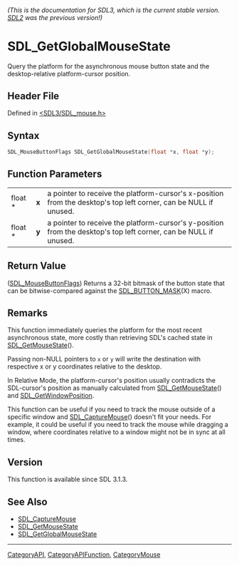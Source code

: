 ###### (This is the documentation for SDL3, which is the current stable version. [SDL2](https://wiki.libsdl.org/SDL2/) was the previous version!)
# SDL_GetGlobalMouseState

Query the platform for the asynchronous mouse button state and the desktop-relative platform-cursor position.

## Header File

Defined in [<SDL3/SDL_mouse.h>](https://github.com/libsdl-org/SDL/blob/main/include/SDL3/SDL_mouse.h)

## Syntax

```c
SDL_MouseButtonFlags SDL_GetGlobalMouseState(float *x, float *y);
```

## Function Parameters

|         |       |                                                                                                                  |
| ------- | ----- | ---------------------------------------------------------------------------------------------------------------- |
| float * | **x** | a pointer to receive the platform-cursor's x-position from the desktop's top left corner, can be NULL if unused. |
| float * | **y** | a pointer to receive the platform-cursor's y-position from the desktop's top left corner, can be NULL if unused. |

## Return Value

([SDL_MouseButtonFlags](SDL_MouseButtonFlags)) Returns a 32-bit bitmask of
the button state that can be bitwise-compared against the
[SDL_BUTTON_MASK](SDL_BUTTON_MASK)(X) macro.

## Remarks

This function immediately queries the platform for the most recent
asynchronous state, more costly than retrieving SDL's cached state in
[SDL_GetMouseState](SDL_GetMouseState)().

Passing non-NULL pointers to `x` or `y` will write the destination with
respective x or y coordinates relative to the desktop.

In Relative Mode, the platform-cursor's position usually contradicts the
SDL-cursor's position as manually calculated from
[SDL_GetMouseState](SDL_GetMouseState)() and
[SDL_GetWindowPosition](SDL_GetWindowPosition).

This function can be useful if you need to track the mouse outside of a
specific window and [SDL_CaptureMouse](SDL_CaptureMouse)() doesn't fit your
needs. For example, it could be useful if you need to track the mouse while
dragging a window, where coordinates relative to a window might not be in
sync at all times.

## Version

This function is available since SDL 3.1.3.

## See Also

- [SDL_CaptureMouse](SDL_CaptureMouse)
- [SDL_GetMouseState](SDL_GetMouseState)
- [SDL_GetGlobalMouseState](SDL_GetGlobalMouseState)

----
[CategoryAPI](CategoryAPI), [CategoryAPIFunction](CategoryAPIFunction), [CategoryMouse](CategoryMouse)

